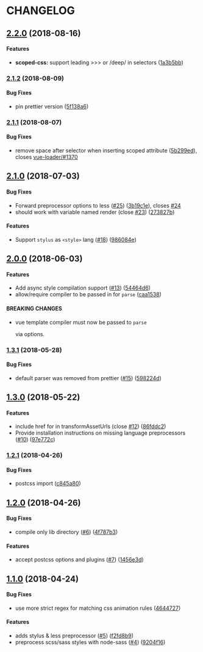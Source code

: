 # CHANGELOG

## [2.2.0](https://github.com/vuejs/component-compiler-utils/compare/v2.1.2...v2.2.0) \(2018-08-16\)

#### Features

* **scoped-css:** support leading &gt;&gt;&gt; or /deep/ in selectors \([1a3b5bb](https://github.com/vuejs/component-compiler-utils/commit/1a3b5bb)\)

### [2.1.2](https://github.com/vuejs/component-compiler-utils/compare/v2.1.1...v2.1.2) \(2018-08-09\)

#### Bug Fixes

* pin prettier version \([5f138a6](https://github.com/vuejs/component-compiler-utils/commit/5f138a6)\)

### [2.1.1](https://github.com/vuejs/component-compiler-utils/compare/v2.1.0...v2.1.1) \(2018-08-07\)

#### Bug Fixes

* remove space after selector when inserting scoped attribute \([5b299ed](https://github.com/vuejs/component-compiler-utils/commit/5b299ed)\), closes [vue-loader/\#1370](https://github.com/vuejs/component-compiler-utils/issues/1370)

## [2.1.0](https://github.com/vuejs/component-compiler-utils/compare/v2.0.0...v2.1.0) \(2018-07-03\)

#### Bug Fixes

* Forward preprocessor options to less \([\#25](https://github.com/vuejs/component-compiler-utils/issues/25)\) \([3b19c1e](https://github.com/vuejs/component-compiler-utils/commit/3b19c1e)\), closes [\#24](https://github.com/vuejs/component-compiler-utils/issues/24)
* should work with variable named render \(close [\#23](https://github.com/vuejs/component-compiler-utils/issues/23)\) \([273827b](https://github.com/vuejs/component-compiler-utils/commit/273827b)\)

#### Features

* Support `stylus` as `<style>` lang \([\#18](https://github.com/vuejs/component-compiler-utils/issues/18)\) \([986084e](https://github.com/vuejs/component-compiler-utils/commit/986084e)\)

## [2.0.0](https://github.com/vuejs/component-compiler-utils/compare/v1.3.1...v2.0.0) \(2018-06-03\)

#### Features

* Add async style compilation support \([\#13](https://github.com/vuejs/component-compiler-utils/issues/13)\) \([54464d6](https://github.com/vuejs/component-compiler-utils/commit/54464d6)\)
* allow/require compiler to be passed in for `parse` \([caa1538](https://github.com/vuejs/component-compiler-utils/commit/caa1538)\)

#### BREAKING CHANGES

* vue template compiler must now be passed to `parse`

  via options.

### [1.3.1](https://github.com/vuejs/component-compiler-utils/compare/v1.3.0...v1.3.1) \(2018-05-28\)

#### Bug Fixes

* default parser was removed from prettier \([\#15](https://github.com/vuejs/component-compiler-utils/issues/15)\) \([598224d](https://github.com/vuejs/component-compiler-utils/commit/598224d)\)

## [1.3.0](https://github.com/vuejs/component-compiler-utils/compare/v1.2.1...v1.3.0) \(2018-05-22\)

#### Features

* include href for  in transformAssetUrls \(close [\#12](https://github.com/vuejs/component-compiler-utils/issues/12)\) \([86fddc2](https://github.com/vuejs/component-compiler-utils/commit/86fddc2)\)
* Provide installation instructions on missing language preprocessors \([\#10](https://github.com/vuejs/component-compiler-utils/issues/10)\) \([97e772c](https://github.com/vuejs/component-compiler-utils/commit/97e772c)\)

### [1.2.1](https://github.com/vuejs/component-compiler-utils/compare/v1.2.0...v1.2.1) \(2018-04-26\)

#### Bug Fixes

* postcss import \([c845a80](https://github.com/vuejs/component-compiler-utils/commit/c845a80)\)

## [1.2.0](https://github.com/vuejs/component-compiler-utils/compare/v1.1.0...v1.2.0) \(2018-04-26\)

#### Bug Fixes

* compile only lib directory \([\#6](https://github.com/vuejs/component-compiler-utils/issues/6)\) \([4f787b3](https://github.com/vuejs/component-compiler-utils/commit/4f787b3)\)

#### Features

* accept postcss options and plugins \([\#7](https://github.com/vuejs/component-compiler-utils/issues/7)\) \([1456e3d](https://github.com/vuejs/component-compiler-utils/commit/1456e3d)\)

## [1.1.0](https://github.com/vuejs/component-compiler-utils/compare/9204f16...v1.1.0) \(2018-04-24\)

#### Bug Fixes

* use more strict regex for matching css animation rules \([4644727](https://github.com/vuejs/component-compiler-utils/commit/4644727)\)

#### Features

* adds stylus & less preprocessor \([\#5](https://github.com/vuejs/component-compiler-utils/issues/5)\) \([f2fd8b9](https://github.com/vuejs/component-compiler-utils/commit/f2fd8b9)\)
* preprocess scss/sass styles with node-sass \([\#4](https://github.com/vuejs/component-compiler-utils/issues/4)\) \([9204f16](https://github.com/vuejs/component-compiler-utils/commit/9204f16)\)

